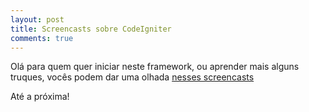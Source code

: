 ```yaml
---
layout: post
title: Screencasts sobre CodeIgniter
comments: true
---
```


Olá para quem quer iniciar neste framework, ou aprender mais alguns truques, vocês podem dar uma olhada [nesses screencasts](http://www.haughin.com/screencasts)

Até a próxima!
